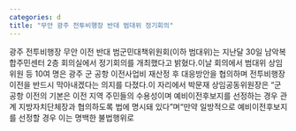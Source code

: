 ```yaml
---
categories: d
title: "무안 광주 전투비행장 반대 범대위 정기회의"
---
```

광주 전투비행장 무안 이전 반대 범군민대책위원회(이하 범대위)는 지난달 30일 남악복합주민센터 2층 회의실에서 정기회의를 개최했다고 밝혔다.이날 회의에서 범대위 상임위원 등 10여 명은 광주 군 공항 이전사업비 재산정 후 대응방안을 협의하며 전투비행장 이전을 반드시 막아내겠다는 의지를 다졌다.이 자리에서 박문재 상임공동위원장은 “군 공항 이전의 기본은 이전 지역 주민들의 수용성이며 예비이전후보지를 선정하는 경우 관계 지방자치단체장과 협의하도록 법에 명시돼 있다”며“만약 일방적으로 예비이전후보지를 선정할 경우 이는 명백한 불법행위로